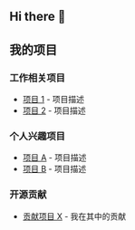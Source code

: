 ## Hi there 👋
## 我的项目

### 工作相关项目
- [项目 1](https://github.com/username/project1) - 项目描述
- [项目 2](https://github.com/username/project2) - 项目描述

### 个人兴趣项目
- [项目 A](https://github.com/username/projectA) - 项目描述
- [项目 B](https://github.com/username/projectB) - 项目描述

### 开源贡献
- [贡献项目 X](https://github.com/organization/contributed-project) - 我在其中的贡献

<!--
**chchaoo/chchaoo** is a ✨ _special_ ✨ repository because its `README.md` (this file) appears on your GitHub profile.

Here are some ideas to get you started:

- 🔭 I’m currently working on ...
- 🌱 I’m currently learning ...
- 👯 I’m looking to collaborate on ...
- 🤔 I’m looking for help with ...
- 💬 Ask me about ...
- 📫 How to reach me: ...
- 😄 Pronouns: ...
- ⚡ Fun fact: ...
-->
